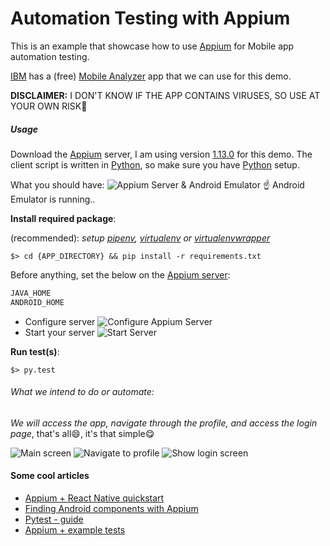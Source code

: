 # Automation Testing with Appium

This is an example that showcase how to use [Appium](http://appium.io/)
for Mobile app automation testing.

[IBM](https://www.ibm.com/) has a (free) 
[Mobile Analyzer](https://www.ibm.com/support/knowledgecenter/en/SSYJJF_1.0.0/ApplicationSecurityonCloud/appseccloud_results_samplescans.html) 
app that we can use for this demo.

**DISCLAIMER:** I DON'T KNOW IF THE APP CONTAINS VIRUSES, 
SO USE AT YOUR OWN RISK:speak_no_evil:

##### Usage
Download the [Appium](http://appium.io/) server, 
I am using version [1.13.0](https://github.com/appium/appium-desktop/releases/tag/v1.13.0) 
for this demo. The client script is written in [Python](https://www.python.org/), 
so make sure you have [Python](https://www.python.org/) setup.

What you should have:
![Appium Server & Android Emulator](img/android+appium.png)
:point_up: Android Emulator is running..


**Install required package**:

(recommended): *setup [pipenv](https://pipenv.readthedocs.io/en/latest/), [virtualenv](https://virtualenv.pypa.io/en/latest/) or [virtualenvwrapper](https://virtualenvwrapper.readthedocs.io/en/latest/)*

```
$> cd {APP_DIRECTORY} && pip install -r requirements.txt
```

Before anything, set the below on the [Appium server](https://github.com/appium/appium-desktop/releases):
```java
JAVA_HOME
ANDROID_HOME
```


- Configure server
![Configure Appium Server](img/edit_config.png)
- Start your server
![Start Server](img/start_server.png)

**Run test(s)**:
```
$> py.test
```

###### What we intend to do or automate:

*We will access the app, navigate through the profile, and access
the login page*, that's all:smile:, it's that simple:yum:

![Main screen](img/main.png)
![Navigate to profile](img/show_dropdown.png)
![Show login screen](img/login.png)


#### Some cool articles
- [Appium + React Native quickstart](https://chase-seibert.github.io/blog/2017/01/06/appium-react-native-quickstart.html)
- [Finding Android components with Appium](https://medium.com/@iiroalhonen/finding-android-components-with-appium-107d3ce2e344)
- [Pytest - guide](http://doc.pytest.org/en/latest/usage.html)
- [Appium + example tests](https://github.com/appium-boneyard/sample-code/tree/master/sample-code/examples)